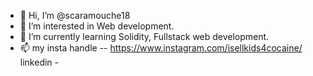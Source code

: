 - 👋 Hi, I’m @scaramouche18
- 👀 I’m interested in Web development.
- 🌱 I’m currently learning Solidity, Fullstack web development.
- 📫 my insta handle -- https://www.instagram.com/isellkids4cocaine/ <br>
linkedin -


<!---
scaramouche18/scaramouche18 is a ✨ special ✨ repository because its `README.md` (this file) appears on your GitHub profile.
You can click the Preview link to take a look at your changes.
--->
